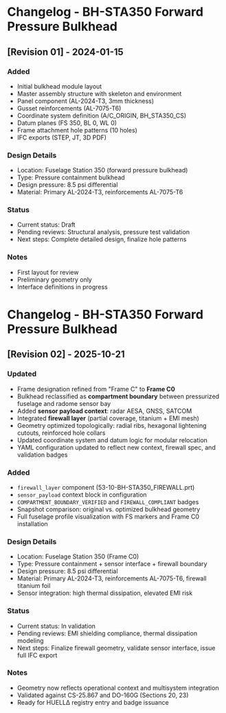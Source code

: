 # Changelog - BH-STA350 Forward Pressure Bulkhead

## [Revision 01] - 2024-01-15

### Added
- Initial bulkhead module layout
- Master assembly structure with skeleton and environment
- Panel component (AL-2024-T3, 3mm thickness)
- Gusset reinforcements (AL-7075-T6)
- Coordinate system definition (A/C_ORIGIN, BH_STA350_CS)
- Datum planes (FS 350, BL 0, WL 0)
- Frame attachment hole patterns (10 holes)
- IFC exports (STEP, JT, 3D PDF)

### Design Details
- Location: Fuselage Station 350 (forward pressure bulkhead)
- Type: Pressure containment bulkhead
- Design pressure: 8.5 psi differential
- Material: Primary AL-2024-T3, reinforcements AL-7075-T6

### Status
- Current status: Draft
- Pending reviews: Structural analysis, pressure test validation
- Next steps: Complete detailed design, finalize hole patterns

### Notes
- First layout for review
- Preliminary geometry only
- Interface definitions in progress

# Changelog - BH-STA350 Forward Pressure Bulkhead

## [Revision 02] - 2025-10-21

### Updated
- Frame designation refined from "Frame C" to **Frame C0**
- Bulkhead reclassified as **compartment boundary** between pressurized fuselage and radome sensor bay
- Added **sensor payload context**: radar AESA, GNSS, SATCOM
- Integrated **firewall layer** (partial coverage, titanium + EMI mesh)
- Geometry optimized topologically: radial ribs, hexagonal lightening cutouts, reinforced hole collars
- Updated coordinate system and datum logic for modular relocation
- YAML configuration updated to reflect new context, firewall spec, and validation badges

### Added
- `firewall_layer` component (53-10-BH-STA350_FIREWALL.prt)
- `sensor_payload` context block in configuration
- `COMPARTMENT_BOUNDARY_VERIFIED` and `FIREWALL_COMPLIANT` badges
- Snapshot comparison: original vs. optimized bulkhead geometry
- Full fuselage profile visualization with FS markers and Frame C0 installation

### Design Details
- Location: Fuselage Station 350 (Frame C0)
- Type: Pressure containment + sensor interface + firewall boundary
- Design pressure: 8.5 psi differential
- Material: Primary AL-2024-T3, reinforcements AL-7075-T6, firewall titanium foil
- Sensor integration: high thermal dissipation, elevated EMI risk

### Status
- Current status: In validation
- Pending reviews: EMI shielding compliance, thermal dissipation modeling
- Next steps: Finalize firewall geometry, validate sensor interface, issue full IFC export

### Notes
- Geometry now reflects operational context and multisystem integration
- Validated against CS-25.867 and DO-160G (Sections 20, 23)
- Ready for HUELLΔ registry entry and badge issuance

